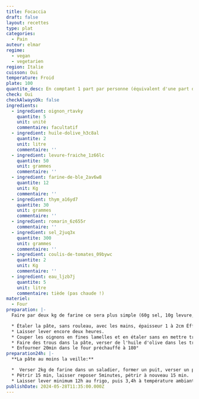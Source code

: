 ```yaml
---
title: Focaccia
draft: false
layout: recettes
type: plat
categories:
  - Pain
auteur: elmar
regime:
  - vegan
  - vegetarien
region: Italie
cuisson: Oui
temperature: Froid
plate: 100
quantite_desc: En comptant 1 part par personne (équivalent d'une part de tarte) Compter 12 plaques gastro pour 100.
check: Oui
checkAlwaysOk: false
ingredients:
  - ingredient: oignon_rtavky
    quantite: 5
    unit: unité
    commentaire: facultatif
  - ingredient: huile-dolive_h3c8al
    quantite: 2
    unit: litre
    commentaire: ''
  - ingredient: levure-fraiche_1z66lc
    quantite: 50
    unit: grammes
    commentaire: ''
  - ingredient: farine-de-ble_2av6w8
    quantite: 12
    unit: Kg
    commentaire: ''
  - ingredient: thym_a16yd7
    quantite: 30
    unit: grammes
    commentaire: ''
  - ingredient: romarin_6z655r
    commentaire: ''
  - ingredient: sel_2juq3x
    quantite: 300
    unit: grammes
    commentaire: ''
  - ingredient: coulis-de-tomates_09bywc
    quantite: 2
    unit: Kg
    commentaire: ''
  - ingredient: eau_ljzb7j
    quantite: 5
    unit: litre
    commentaire: tiède (pas chaude !)
materiel:
  - Four
preparation: |-
  Faire par deux kg de farine ce sera plus simple (60g sel, 10g levure, environ un litre d'eau et 10cl d'huile d'olive).

  * Étaler la pâte, sans rouleau, avec les mains, épaisseur 1 à 2cm Éffeuiller les herbes, puis badigeonner d'un tout petit peu de sauce tomate qu'on aura pris soin d'assaisoner avec un peu de sel et de poivre.
  * Laisser lever encore deux heures.
  * Couper les oignons en fines lamelles et en étaler sans en mettre trop.
  * Faire des trous dans la pâte, verser de l'huile d'olive dans les trous et un peu partout.
  * Enfourner 20min dans le four préchauffé à 180°
preparation24h: |-
  **La pâte au moins la veille:**

  *  Verser 2kg de farine dans un saladier, former un puit, verser un peu d'eau tiède, y émietter la levure, laisser reposer dix minutes. Sur le bord du puit creuser une petite rigole y verser le sel et l'huile d'olive, prendre soin à ne pas mettre le sel en contact avec la levure. Mélanger petit à petit l'eau levurée avec la farine en allant du milieu vers l'extérieur et en rajoutant petit à petit le reste d'eau.
  * Pétrir 15 min, laisser reposer 5minutes, pétrir à nouveau 15 min.
  * Laisser lever minimum 12h au frigo, puis 3,4h à température ambiante.
publishDate: 2024-05-28T11:35:00.000Z
---
```


